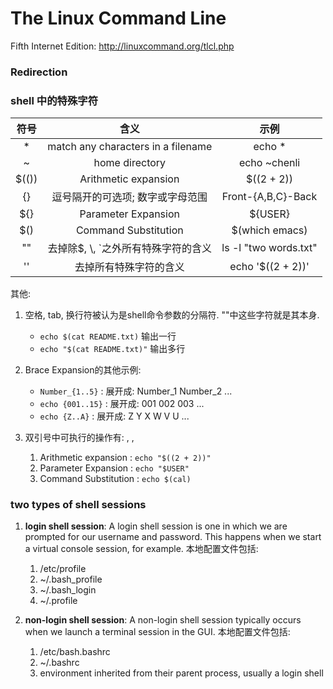 # The Linux Command Line

Fifth Internet Edition: http://linuxcommand.org/tlcl.php

### Redirection



### shell 中的特殊字符

| 符号  |                 含义                 |         示例          |
|:-----:|:------------------------------------:|:---------------------:|
|   *   |  match any characters in a filename  |        echo *         |
|   ~   |            home directory            |     echo ~chenli      |
| $(()) |         Arithmetic expansion         |      $((2 + 2))       |
|  {}   |   逗号隔开的可选项; 数字或字母范围   |  Front-{A,B,C}-Back   |
|  ${}  |         Parameter Expansion          |        ${USER}        |
|  $()  |         Command Substitution         |    $(which emacs)     |
|  ""   | 去掉除$, \\, `之外所有特殊字符的含义 | ls -l "two words.txt" |
|  ''   |        去掉所有特殊字符的含义        |   echo '$((2 + 2))'   |

其他:

1. 空格, tab, 换行符被认为是shell命令参数的分隔符. ""中这些字符就是其本身.
   *  `echo $(cat README.txt)`   输出一行
   *  `echo "$(cat README.txt)"` 输出多行

2. Brace Expansion的其他示例:
   * `Number_{1..5}` :  展开成: Number_1 Number_2 ...
   * `echo {001..15}` : 展开成: 001 002 003 ...
   * `echo {Z..A}` :    展开成: Z Y X W V U ...

3. 双引号中可执行的操作有: , ,
   1. Arithmetic expansion : `echo "$((2 + 2))"`
   2. Parameter Expansion :  `echo "$USER"`
   3. Command Substitution : `echo $(cal)`

###  two types of shell sessions

1. **login shell session**: A login shell session is one in which we are prompted for
   our username and password. This happens when we start a virtual console session,
   for example. 本地配置文件包括:
   1. /etc/profile
   2. ~/.bash_profile
   3. ~/.bash_login
   4. ~/.profile

2. **non-login shell session**: A non-login shell session typically occurs when we
   launch a terminal session in the GUI.  本地配置文件包括:
   1. /etc/bash.bashrc
   2. ~/.bashrc
   3. environment inherited from their parent process, usually a login shell

